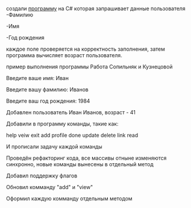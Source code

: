 создали [программу][1] на C# которая запрашивает данные пользователя
-Фамилию

-Имя

-Год рождения

каждое поле проверяется на корректность заполнения, затем программа вычисляет возраст пользователя.

пример выполнения программы
Работа Сопильняк и Кузнецовой

Введите ваше имя: Иван

Введите вашу фамилию: Иванов

Введите ваш год рождения: 1984

Добавлен пользователь Иван Иванов, возраст - 41

Добавили в программу команды, такие как:

help
veiw
exit
add
profile 
done
update
delete
link
read

И прописали задачу каждой команды

Проведён рефакторинг кода, все массивы отныне изменяются синхронно, новые команды вынесены в отдельный метод

Добавил поддержку флагов

Обновил комманду "add" и "view"

Оформил каждую комманду отдельным методом


[1]: https://inlnk.ru/kXgEnQ
